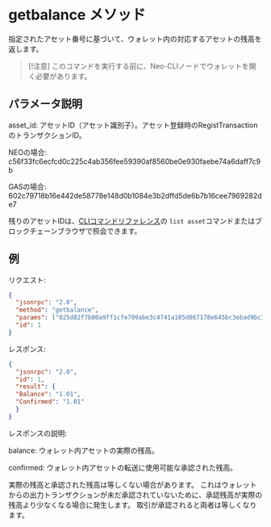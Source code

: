 # getbalance メソッド

指定されたアセット番号に基づいて、ウォレット内の対応するアセットの残高を返します。

> [!注意]
> このコマンドを実行する前に、Neo-CLIノードでウォレットを開く必要があります。

## パラメータ説明

asset_id: アセットID（アセット識別子）。アセット登録時のRegistTransactionのトランザクションID。

NEOの場合: c56f33fc6ecfcd0c225c4ab356fee59390af8560be0e930faebe74a6daff7c9b

GASの場合: 602c79718b16e442de58778e148d0b1084e3b2dffd5de6b7b16cee7969282de7

残りのアセットIDは、[CLIコマンドリファレンス](../cli.md)の `list asset`コマンドまたはブロックチェーンブラウザで照会できます。

## 例 

リクエスト:

```json
{
  "jsonrpc": "2.0",
  "method": "getbalance",
  "params": ["025d82f7b00a9ff1cfe709abe3c4741a105d067178e645bc3ebad9bc79af47d4"],
  "id": 1
}
```

レスポンス:

```json
{
  "jsonrpc": "2.0",
  "id": 1,
  "result": {
  "Balance": "1.01",
  "Confirmed": "1.01"
  }
}
```

レスポンスの説明:

balance: ウォレット内アセットの実際の残高。

confirmed: ウォレット内アセットの転送に使用可能な承認された残高。

実際の残高と承認された残高は等しくない場合があります。 これはウォレットからの出力トランザクションが未だ承認されていないために、承認残高が実際の残高より少なくなる場合に発生します。 取引が承認されると両者は等しくなります。
